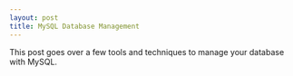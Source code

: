 ```yaml
---
layout: post
title: MySQL Database Management
---
```


This post goes over a few tools and techniques to manage your database with MySQL.



